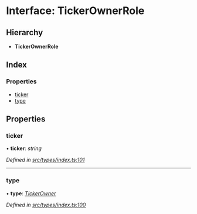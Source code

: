 # Interface: TickerOwnerRole

## Hierarchy

* **TickerOwnerRole**

## Index

### Properties

* [ticker](tickerownerrole.md#ticker)
* [type](tickerownerrole.md#type)

## Properties

###  ticker

• **ticker**: *string*

*Defined in [src/types/index.ts:101](https://github.com/PolymeshAssociation/polymesh-sdk/blob/46845947/src/types/index.ts#L101)*

___

###  type

• **type**: *[TickerOwner](../enums/roletype.md#tickerowner)*

*Defined in [src/types/index.ts:100](https://github.com/PolymeshAssociation/polymesh-sdk/blob/46845947/src/types/index.ts#L100)*
